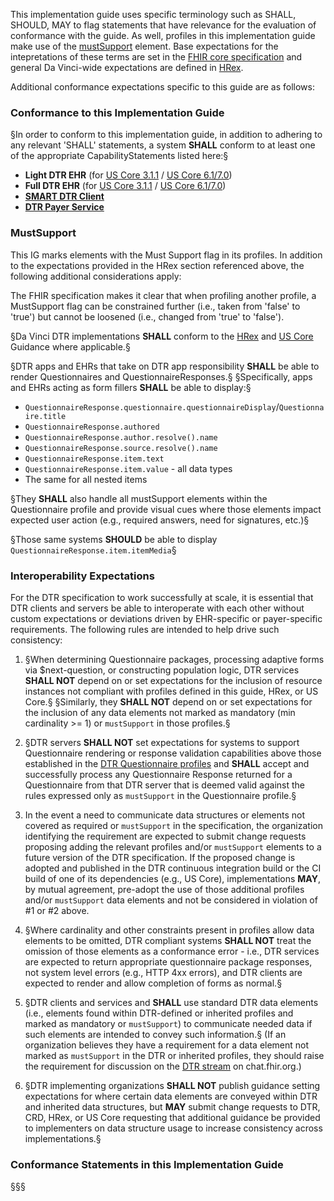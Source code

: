 This implementation guide uses specific terminology such as SHALL, SHOULD, MAY to flag statements that have relevance for the evaluation of conformance with the guide. As well, profiles in this implementation guide make use of the [mustSupport](http://hl7.org/fhir/R4/profiling.html#mustsupport) element. Base expectations for the intepretations of these terms are set in the [FHIR core specification](http://hl7.org/fhir/R4/conformance-rules.html#conflang) and general Da Vinci-wide expectations are defined in [HRex]({{site.data.fhir.ver.hrex}}/conformance.html).

Additional conformance expectations specific to this guide are as follows:

### Conformance to this Implementation Guide
§In order to conform to this implementation guide, in addition to adhering to any relevant 'SHALL' statements, a system **SHALL** conform to at least one of the appropriate CapabilityStatements listed here:§

* **Light DTR EHR** (for [US Core 3.1.1](CapabilityStatement-light-dtr-ehr-311.html) / [US Core 6.1/7.0](CapabilityStatement-light-dtr-ehr-700.html))
* **Full DTR EHR** (for [US Core 3.1.1](CapabilityStatement-full-dtr-ehr-311.html) / [US Core 6.1/7.0](CapabilityStatement-full-dtr-ehr-700.html))
* [**SMART DTR Client**](CapabilityStatement-smart-dtr-client.html)
* [**DTR Payer Service**](CapabilityStatement-dtr-payer-service.html)

### MustSupport
This IG marks elements with the Must Support flag in its profiles. In addition to the expectations provided in the HRex section referenced above, the following additional considerations apply:  

The FHIR specification makes it clear that when profiling another profile, a MustSupport flag can be constrained further (i.e., taken from 'false' to 'true') but cannot be loosened (i.e., changed from 'true' to 'false').   
  
§Da Vinci DTR implementations **SHALL** conform to the [HRex]({{site.data.fhir.ver.hrex}}/conformance.html#mustsupport) and [US Core]({{site.data.fhir.ver.uscore7}}must-support.html) Guidance where applicable.§
  
§DTR apps and EHRs that take on DTR app responsibility **SHALL** be able to render Questionnaires and QuestionnaireResponses.§  §Specifically, apps and EHRs acting as form fillers **SHALL** be able to display:§
* `QuestionnaireResponse.questionnaire.questionnaireDisplay`/`Questionnaire.title`
* `QuestionnaireResponse.authored`
* `QuestionnaireResponse.author.resolve().name`
* `QuestionnaireResponse.source.resolve().name`
* `QuestionnaireResponse.item.text`
* `QuestionnaireResponse.item.value` - all data types
* The same for all nested items

§They **SHALL** also handle all mustSupport elements within the Questionnaire profile and provide visual cues where those elements impact expected user action (e.g., required answers, need for signatures, etc.)§
  
§Those same systems **SHOULD** be able to display `QuestionnaireResponse.item.itemMedia`§

### Interoperability Expectations
For the DTR specification to work successfully at scale, it is essential that DTR clients and servers be able to interoperate with each other without custom expectations or deviations driven by EHR-specific or payer-specific requirements. The following rules are intended to help drive such consistency:

  1. §When determining Questionnaire packages, processing adaptive forms via $next-question, or constructing population logic, DTR services **SHALL NOT** depend on or set expectations for the inclusion of resource instances not compliant with profiles defined in this guide, HRex, or US Core.§  §Similarly, they **SHALL NOT** depend on or set expectations for the inclusion of any data elements not marked as mandatory (min cardinality >= 1) or `mustSupport` in those profiles.§
   
  2. §DTR servers **SHALL NOT** set expectations for systems to support Questionnaire rendering or response validation capabilities above those established in the [DTR Questionnaire profiles](artifacts.html#structures-resource-profiles) and **SHALL** accept and successfully process any Questionnaire Response returned for a Questionnaire from that DTR server that is deemed valid against the rules expressed only as `mustSupport` in the Questionnaire profile.§
   
  3. In the event a need to communicate data structures or elements not covered as required or `mustSupport` in the specification, the organization identifying the requirement are expected to submit change requests proposing adding the relevant profiles and/or `mustSupport` elements to a future version of the DTR specification. If the proposed change is adopted and published in the DTR continuous integration build or the CI build of one of its dependencies (e.g., US Core), implementations **MAY**, by mutual agreement, pre-adopt the use of those additional profiles and/or `mustSupport` data elements and not be considered in violation of #1 or #2 above.
   
  4. §Where cardinality and other constraints present in profiles allow data elements to be omitted, DTR compliant systems **SHALL NOT** treat the omission of those elements as a conformance error - i.e., DTR services are expected to return appropriate questionnaire package responses, not system level errors (e.g., HTTP 4xx errors), and DTR clients are expected to render and allow completion of forms as normal.§
   
  5. §DTR clients and services and **SHALL** use standard DTR data elements (i.e., elements found within DTR-defined or inherited profiles and marked as mandatory or `mustSupport`) to communicate needed data if such elements are intended to convey such information.§ (If an organization believes they have a requirement for a data element not marked as `mustSupport` in the DTR or inherited profiles, they should raise the requirement for discussion on the [DTR stream](https://chat.fhir.org/#narrow/channel/197320-Da-Vinci-DTR) on chat.fhir.org.)
   
  6. §DTR implementing organizations **SHALL NOT** publish guidance setting expectations for where certain data elements are conveyed within DTR and inherited data structures, but **MAY** submit change requests to DTR, CRD, HRex, or US Core requesting that additional guidance be provided to implementers on data structure usage to increase consistency across implementations.§

### Conformance Statements in this Implementation Guide

§§§